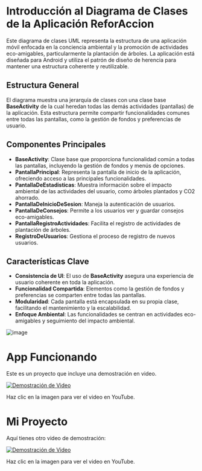 

# Introducción al Diagrama de Clases de la Aplicación ReforAccion

Este diagrama de clases UML representa la estructura de una aplicación móvil enfocada en la conciencia ambiental y la promoción de actividades eco-amigables, particularmente la plantación de árboles. La aplicación está diseñada para Android y utiliza el patrón de diseño de herencia para mantener una estructura coherente y reutilizable.

## Estructura General

El diagrama muestra una jerarquía de clases con una clase base **BaseActivity** de la cual heredan todas las demás actividades (pantallas) de la aplicación. Esta estructura permite compartir funcionalidades comunes entre todas las pantallas, como la gestión de fondos y preferencias de usuario.

## Componentes Principales

- **BaseActivity**: Clase base que proporciona funcionalidad común a todas las pantallas, incluyendo la gestión de fondos y menús de opciones.
- **PantallaPrincipal**: Representa la pantalla de inicio de la aplicación, ofreciendo acceso a las principales funcionalidades.
- **PantallaDeEstadisticas**: Muestra información sobre el impacto ambiental de las actividades del usuario, como árboles plantados y CO2 ahorrado.
- **PantallaDeInicioDeSesion**: Maneja la autenticación de usuarios.
- **PantallaDeConsejos**: Permite a los usuarios ver y guardar consejos eco-amigables.
- **PantallaRegistroActividades**: Facilita el registro de actividades de plantación de árboles.
- **RegistroDeUsuarios**: Gestiona el proceso de registro de nuevos usuarios.

## Características Clave

- **Consistencia de UI**: El uso de **BaseActivity** asegura una experiencia de usuario coherente en toda la aplicación.
- **Funcionalidad Compartida**: Elementos como la gestión de fondos y preferencias se comparten entre todas las pantallas.
- **Modularidad**: Cada pantalla está encapsulada en su propia clase, facilitando el mantenimiento y la escalabilidad.
- **Enfoque Ambiental**: Las funcionalidades se centran en actividades eco-amigables y seguimiento del impacto ambiental.

![image](https://github.com/user-attachments/assets/1eec290f-2b2f-490e-9bb5-29da37927620)

# App Funcionando

Este es un proyecto que incluye una demostración en video.

[![Demostración de Video](https://img.youtube.com/vi/3nUx8WuSPUE/0.jpg)](https://youtu.be/3nUx8WuSPUE?si=ciRbAJTr6p_kZrZa)

Haz clic en la imagen para ver el video en YouTube.

# Mi Proyecto

Aquí tienes otro video de demostración:

[![Demostración de Video](https://img.youtube.com/vi/wl3gO2e-axQ/0.jpg)](https://youtu.be/wl3gO2e-axQ)

Haz clic en la imagen para ver el video en YouTube.
